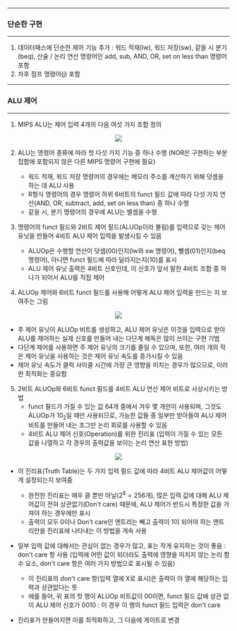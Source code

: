 -----
### 단순한 구현
-----
1. 데이터패스에 단순한 제어 기능 추가 : 워드 적재(lw), 워드 저장(sw), 같을 시 분기(beq), 산술 / 논리 연산 명령어인 add, sub, AND, OR, set on less than 명령어 포함
2. 차후 점프 명령어(j) 포함

-----
### ALU 제어
-----
1. MIPS ALU는 제어 입력 4개의 다음 여섯 가지 조합 정의
<div align="center">
<img src="https://github.com/user-attachments/assets/47781631-06b2-4e65-9460-b07936789fee">
</div>

2. ALU는 명령어 종류에 따라 첫 다섯 가지 기능 중 하나 수행 (NOR은 구현하는 부분집합에 포함되지 않은 다른 MIPS 명령어 구현에 필요)
   - 워드 적재, 워드 저장 명령어의 경우에는 메모리 주소를 계산하기 위해 덧셈을 하는 데 ALU 사용
   - R형식 명령어의 경우 명령어 하위 6비트의 funct 필드 값에 따라 다섯 가지 연산(AND, OR, subtract, add, set on less than) 중 하나 수행
   - 같을 시, 분기 명령어의 경우에 ALU는 밸셈을 수행

3. 명령어의 funct 필드와 2비트 제어 필드(ALUOp이라 불림)를 입력으로 갖는 제어 유닛을 만들어 4비트 ALU 제어 입력을 발생시킬 수 있음
   - ALUOp은 수행할 연산이 덧셈(00)인지(lw와 sw 명령어), 뺄셈(01)인지(beq 명령어), 아니면 funct 필드에 따라 달라지는지(10)를 표시
   - ALU 제어 유닛 출력은 4비트 신호인데, 이 신호가 앞서 말한 4비트 조합 중 하나가 되어서 ALU를 직접 제어

4. ALUOp 제어와 6비트 funct 필드를 사용해 어떻게 ALU 제어 입력을 만드는 지 보여주는 그림
<div align="center">
<img src="https://github.com/user-attachments/assets/e748e534-3913-4eb9-ac68-e6572f7df430">
</div>

   - 주 제어 유닛이 ALUOp 비트를 생성하고, ALU 제어 유닛은 이것을 입력으로 받아 ALU를 제어하는 실제 신호를 만들어 내는 다단계 해독은 많이 쓰이는 구현 기법
   - 다단계 제어를 사용하면 주 제어 유닛의 크기를 줄일 수 있으며, 또한, 여러 개의 작은 제어 유닛을 사용하는 것은 제어 유닛 속도를 증가시킬 수 있음
   - 제어 유닛 속도가 클럭 사이클 시간에 가장 큰 영향을 미치는 경우가 많으므로, 이러한 최적화는 중요함

5. 2비트 ALUOp와 6비트 funct 필드를 4비트 ALU 연산 제어 비트로 사상시키는 방법
   - funct 필드가 가질 수 있는 값 64개 중에서 겨우 몇 개만이 사용되며, 그것도 ALUOp가 $10_{2}$일 때만 사용되므로, 가능한 값들 중 일부만 받아들여 ALU 제어 비트를 만들어 내는 조그만 논리 회로를 사용할 수 있음
   - 4비트 ALU 제어 신호(Operation)를 위한 진리표 (입력이 가질 수 있는 모든 값을 나열하고 각 경우의 출력값을 보이는 논리 연산 표현 방법)
<div align="center">
<img src="https://github.com/user-attachments/assets/339007fe-d555-40f8-9089-08135645db25">
</div>

   - 이 진리표(Truth Table)는 두 가지 입력 필드 값에 따라 4비트 ALU 제어값이 어떻게 설정되는지 보여줌
     + 완전한 진리표는 매우 클 뿐만 아닐($2^{8} = 256$개), 많은 입력 값에 대해 ALU 제어값이 전혀 상관없기(Don't care) 때문에, ALU 제어가 반드시 특정한 값을 가져야 하는 경우에만 표시
     + 출력이 모두 0이나 Don't care인 엔트리는 빼고 출력이 1이 되어야 하는 엔트리만을 진리표에 나타내는 이 방법을 게속 사용

   - 일부 입력 값에 대해서는 관심이 없는 경우가 많고, 표는 작게 유지하는 것이 좋음 : don't care 항 사용 (입력에 어떤 값이 되더라도 출력에 영향을 미치지 않는 논리 함수 요소, don't care 항은 여러 가지 방법으로 표시될 수 있음)
     + 이 진리표의 don't care 항(입력 열에 X로 표시)은 출력이 이 열에 해당하는 입력과 상관없다는 뜻
     + 에를 들어, 위 표의 첫 행이 ALUOp 비트값이 00이면, funct 필드 값에 상관 없이 ALU 제어 신호가 0010 : 이 경우 이 행의 funct 필드 입력은 don't care

   - 진리표가 만들어지면 이를 최적화하고, 그 다음에 게이트로 변경
